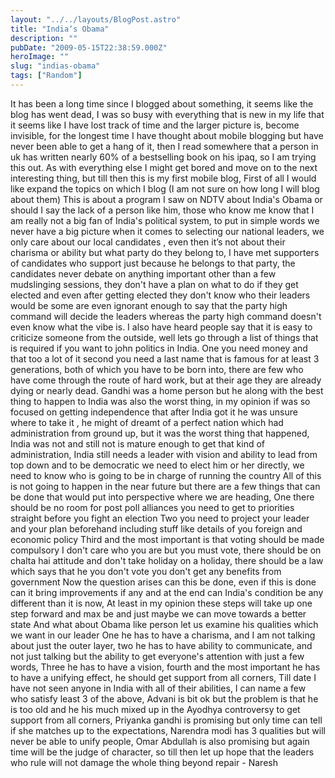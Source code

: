 ```yaml
---
layout: "../../layouts/BlogPost.astro"
title: "India‘s Obama"
description: ""
pubDate: "2009-05-15T22:38:59.000Z"
heroImage: ""
slug: "indias-obama"
tags: ["Random"]
---
```


It has been a long time since I blogged about something, it seems like the blog has went dead, I was so busy with everything that is new in my life that it seems like I have lost track of time and the larger picture is, become invisible, for the longest time I have thought about mobile blogging but have never been able to get a hang of it, then I read somewhere that a person in uk has written nearly 60% of a bestselling book on his ipaq, so I am trying this out. As with everything else I might get bored and move on to the next interesting thing, but till then this is my first mobile blog,
First of all I would like expand the topics on which I blog (I am not sure on how long I will blog about them) 
This is about a program I saw on NDTV about India's Obama or should I say the lack of a person like him, those who know me know that I am really not a big fan of India's political system, to put in simple words we never have a big picture when it comes to selecting our national leaders, we only care about our local candidates , even then it’s not about their charisma or ability but what party do they belong to, I have met supporters of candidates who support just because he belongs to that party, the candidates never debate on anything important other than a few mudslinging sessions, they don't have a plan on what to do if they get elected and even after getting elected they don't know who their leaders would be some are even ignorant enough to say that the party high command will decide the leaders whereas the party high command doesn't even know what the vibe is. 
I also have heard people say that it is easy to criticize someone from the outside, well lets go through a list of things that is required if you want to john politics in India. One you need money and that too a lot of it second you need a last name that is famous for at least 3 generations, both of which you have to be born into, there are few who have come through the route of hard work, but at their age they are already dying or nearly dead. Gandhi was a home person but he along with the best thing to happen to India was also the worst thing, in my opinion if was so focused on getting independence that after India got it he was unsure where to take it , he might of dreamt of a perfect nation which had administration from ground up, but it was the worst thing that happened, India was not and still not is mature enough to get that kind of administration, India still needs a leader with vision and ability to lead from top down and to be democratic we need to elect him or her directly, we need to know who is going to be in charge of running the country
All of this is not going to happen in the near future but there are a few things that can be done that would put into perspective where we are heading,
One there should be no room for post poll alliances you need to get to priorities straight before you fight an election 
Two you need to project your leader and your plan beforehand including stuff like details of you foreign and economic policy
Third and the most important is that voting should be made compulsory 
I don't care who you are but you must vote, there should be on chalta hai attitude and don't take holiday on a holiday, there should be a law which says that he you don't vote you don't get any benefits from government 
Now the question arises can this be done, even if this is done can it bring improvements if any and at the end can India's condition be any different than it is now, At least in my opinion these steps will take up one step forward and max be and just maybe we can move towards a better state 
And what about Obama like person let us examine his qualities which we want in our leader 
One he has to have a charisma, and I am not talking about just the outer layer, two he has to have ability to communicate, and not just talking but the ability to get everyone's attention with just a few words,
Three he has to have a vision, fourth and the most important he has to have a unifying effect, he should get support from all corners,
Till date I have not seen anyone in India with all of their abilities, I can name a few who satisfy least 3 of the above,  Advani is bit ok but the problem is that he is too old and he his much mixed up in the Ayodhya controversy to get support from all corners, Priyanka gandhi is promising but only time can tell if she matches up to the expectations, Narendra modi has 3 qualities but will never be able to unify people, Omar Abdullah is also promising but again time will be the judge of character, so till then let up hope that the leaders who rule will not damage the whole thing beyond repair - Naresh

